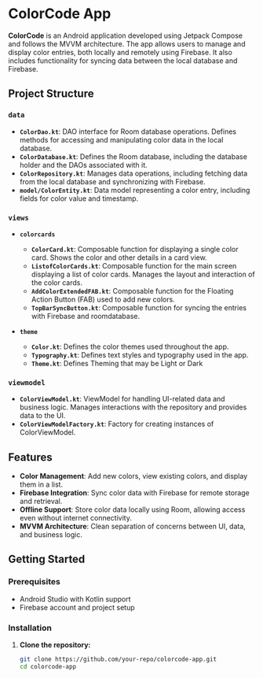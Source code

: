 # ColorCode App

**ColorCode** is an Android application developed using Jetpack Compose and follows the MVVM architecture. The app allows users to manage and display color entries, both locally and remotely using Firebase. It also includes functionality for syncing data between the local database and Firebase.

## Project Structure

### `data`
- **`ColorDao.kt`**: DAO interface for Room database operations. Defines methods for accessing and manipulating color data in the local database.
- **`ColorDatabase.kt`**: Defines the Room database, including the database holder and the DAOs associated with it.
- **`ColorRepository.kt`**: Manages data operations, including fetching data from the local database and synchronizing with Firebase.
- **`model/ColorEntity.kt`**: Data model representing a color entry, including fields for color value and timestamp.

### `views`
- **`colorcards`**
  - **`ColorCard.kt`**: Composable function for displaying a single color card. Shows the color and other details in a card view.
  - **`ListofColorCards.kt`**: Composable function for the main screen displaying a list of color cards. Manages the layout and interaction of the color cards.
  - **`AddColorExtendedFAB.kt`**: Composable function for the Floating Action Button (FAB) used to add new colors.
  - **`TopBarSyncButton.kt`**: Composable function for syncing the entries with Firebase and roomdatabase.


- **`theme`**
  - **`Color.kt`**: Defines the color themes used throughout the app.
  - **`Typography.kt`**: Defines text styles and typography used in the app.
   - **`Theme.kt`**: Defines Theming that may be Light or Dark 
    
### `viewmodel`
- **`ColorViewModel.kt`**: ViewModel for handling UI-related data and business logic. Manages interactions with the repository and provides data to the UI.
- **`ColorViewModelFactory.kt`**:  Factory for creating instances of ColorViewModel.

## Features

- **Color Management**: Add new colors, view existing colors, and display them in a list.
- **Firebase Integration**: Sync color data with Firebase for remote storage and retrieval.
- **Offline Support**: Store color data locally using Room, allowing access even without internet connectivity.
- **MVVM Architecture**: Clean separation of concerns between UI, data, and business logic.

## Getting Started

### Prerequisites
- Android Studio with Kotlin support
- Firebase account and project setup

### Installation

1. **Clone the repository:**
   ```bash
   git clone https://github.com/your-repo/colorcode-app.git
   cd colorcode-app
